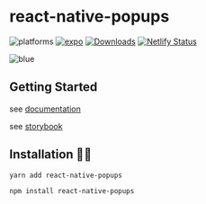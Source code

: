 # react-native-popups

![platforms](https://img.shields.io/badge/platforms-Android%20%7C%20iOS-brightgreen.svg?style=flat-square&colorB=191A17)
[![expo](https://img.shields.io/badge/Runs%20with%20Expo-4630EB.svg?style=flat-square&logo=EXPO&labelColor=f3f3f3&logoColor=000)](https://expo.dev/)
[![Downloads](https://img.shields.io/npm/dm/react-native-popups.svg?style=flat-square)](https://npmjs.org/package/react-native-popups)
[![Netlify Status](https://api.netlify.com/api/v1/badges/a9da31ea-c6a5-4d5a-b0d9-4e4a696ccb29/deploy-status)](https://app.netlify.com/sites/silly-kleicha-72e9c9/deploys)

![blue](./docs/static/img/blue-jerry-3.png)

## Getting Started

see [documentation](https://jeongshin.github.io/)

see [storybook](https://silly-kleicha-72e9c9.netlify.app/)

## Installation 👋🏻

```bash
yarn add react-native-popups
```

```bash
npm install react-native-popups
```
